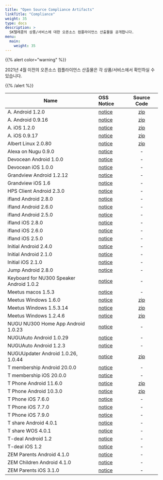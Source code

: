 ```yaml
---
title: "Open Source Compliance Artifacts"
linkTitle: "Compliance"
weight: 35
type: docs
description: >
  SK텔레콤의 상품/서비스에 대한 오픈소스 컴플라이언스 산출물을 공개합니다. 
menu:
  main:
    weight: 35
---
```


{{% alert color="warning" %}}

2021년 4월 이전의 오픈소스 컴플라이언스 산출물은 각 상품/서비스에서 확인하실 수 있습니다. 

{{% /alert %}}

| Name | OSS Notice | Source Code |
|---|:---|:---:|
| A. Android 1.2.0 | [notice](A._android_1.2.0_OSS_Notice.html)  | [zip](./A._android_0.9.16/A._android_0.9.16_source_code.zip) |
| A. Android 0.9.16 | [notice](./A._android_0.9.16/A._android_0.9.16_OSS_Notice.html)  | [zip](./A._android_0.9.16/A._android_0.9.16_source_code.zip) |
| A. iOS 1.2.0 | [notice](./A._ios_1.2.0_OSS_Notice.html)  | [zip](./A._ios_0.9.17/swift-ical-0.0.8.zip) |
| A. iOS 0.9.17 | [notice](./A._ios_0.9.17/A._ios_0.9.17_OSS_Notice.html)  | [zip](./A._ios_0.9.17/swift-ical-0.0.8.zip) |
| Albert Linux 2.0.80 | [notice](./Albert_linux_2.0.80/Albert_linux_2.0.80_OSS_Notice.html)  | [zip](./Albert_linux_2.0.80/Albert_linux_2.0.80_sourcecode.zip) |
| Alexa on Nugu 0.9.0 | [notice](Alexa_on_Nugu_android_0.9.0_OSS_Notice.html)  | - |
| Devocean Android 1.0.0 | [notice](./Devocean_Android_1.0.0_OSS_Notice.html)  | - |
| Devocean iOS 1.0.0 | [notice](./Devocean_ios_1.0.0_OSS_Notice.html)  | - |
| Grandview Android 1.2.12 | [notice](./grandview_android_1.2.12_OSS_Notice.html)  | - |
| Grandview iOS 1.6 | [notice](./grandview_ios_1.6_OSS_Notice.html)  | - |
| HPS Client Android 2.3.0 | [notice](./HPS-Client_android_2.3.0_OSS_Notice.html)  | - |
| ifland Android 2.8.0 | [notice](./ifland_android_2.8.0_OSS_Notice.html)  | - |
| ifland Android 2.6.0 | [notice](./ifland_android_2.6.0_OSS_Notice.html)  | - |
| ifland Android 2.5.0 | [notice](./ifland_android_2.5.0_OSS_Notice.html)  | - |
| ifland iOS 2.8.0 | [notice](./ifland_iOS_2.8.0_OSS_Notice.html)  | - |
| ifland iOS 2.6.0 | [notice](./ifland_iOS_2.6.0_OSS_Notice.html)  | - |
| ifland iOS 2.5.0 | [notice](./ifland_ios_2.5.0_OSS_Notice.html)  | - |
| Initial Android 2.4.0 | [notice](initial_android_2.4.0_OSS_Notice.html)  | - |
| Initial Android 2.1.0 | [notice](initial_android_2_1_0_OSSNotice.html)  | - |
| Initial iOS 2.1.0 | [notice](initialIOS_2_1_0_OSSNotice.html)  | - |
| Jump Android 2.8.0 | [notice](Jump_android_2.8.0_withVLAMengine_OSS_Notice.html)  | - |
| Keyboard for NU300 Speaker Android 1.0.2 | [notice](./NUGU_Keyboard_android_1.0.2_OSS_Notice.html)  | - |
| Meetus macos 1.5.3 | [notice](./meeus_mac1.5.3_OSS_Notice.html)  | - |
| Meetus Windows 1.6.0 | [notice](./MeetUs_Windows_1.6.0_engine.html)  | [zip](./meetus_windows_1.2.4.6/meetus-libhangul-opensource.zip) |
| Meetus Windows 1.5.3.14 | [notice](./MeetUs_Windows_1.5.3.14_engine.html)  | [zip](./meetus_windows_1.2.4.6/meetus-libhangul-opensource.zip) |
| Meetus Windows 1.2.4.6 | [notice](./meetus_windows_1.2.4.6/Meetus_windows_1.2.4.6_with_engine_OSS_Notice.html)  | [zip](./meetus_windows_1.2.4.6/meetus-libhangul-opensource.zip) |
| NUGU NU300 Home App Android 1.0.23 | [notice](./NUGU_HOME_android_1.0.23%20OSS_Notice.html)  | - |
| NUGUAuto Android 1.0.29 | [notice](./NUGUAuto_android_1.0.29_OSS_Notice.html)  | - |
| NUGUAuto Android 1.2.3 | [notice](./NUGUAuto_android_1.2.3_OSS_Notice.html)  | - |
| NUGUUpdater Android 1.0.26, 1.0.44 | [notice](./Nuguupdater/Nuguupdater_OSS_Notice.zip)  | [zip](./Nuguupdater/jsr-305.zip) |
| T membership Android 20.0.0 | [notice](./Tmembership_android_20.0.0_OSS_Notice.html)  | - |
| T membership iOS 20.0.0 | [notice](./Tmembership_ios_20.0.0_OSS_Notice.html)  | - |
| T Phone Android 11.6.0 | [notice](./Tphone_android_11.6.0_OSS_Notice.html)  | [zip](./tphone_android_10.3.0/Tphone_android_10.3.0_sourcecode.zip) |
| T Phone Android 10.3.0 | [notice](./tphone_android_10.3.0/Tphone_android_10.3.0_OSS_Notice.html)  | [zip](./tphone_android_10.3.0/Tphone_android_10.3.0_sourcecode.zip) |
| T Phone iOS 7.6.0| [notice](Tphone_ios_7_6_0_OSS_Notice.html)  | - |
| T Phone iOS 7.7.0| [notice](Tphone_ios_7_7_0_OSS_Notice.html)  | - |
| T Phone iOS 7.9.0| [notice](./Tphone_ios_7.9.0_OSS_Notice.html)  | - |
| T share Android 4.0.1 | [notice](./Tshare_Android_4.0.1_OSS_Notice.html)  | - |
| T share WOS 4.0.1 | [notice](./Tshare_WOS_4.0.1_OSS_Notice.html)  | - |
| T-deal Android 1.2 | [notice](./T-deal_android_1.2_OSS_Notice.html)  | - |
| T-deal iOS 1.2 | [notice](./T-deal_ios_1.2_OSS_Notice.html)  | - |
| ZEM Parents Android 4.1.0 | [notice](./ZEM_P_android_4.1.0_OSS_Notice.html)  | - |
| ZEM Children Android 4.1.0 | [notice](./ZEM_C_android_4.1.0_OSS_Notice.html)  | - |
| ZEM Parents iOS 3.1.0 | [notice](./ZEM_P_iOS_3.1.0_OSS_Notice.html)  | - |